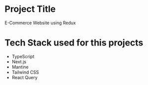 # Project Title

E-Commerce Website using Redux

# Tech Stack used for this projects

- TypeScript
- Next.js
- Mantine
- Tailwind CSS
- React Query
